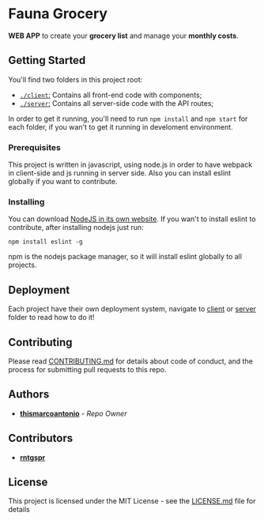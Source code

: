 # Fauna Grocery
**WEB APP** to create your **grocery list** and manage your **monthly costs**.

## Getting Started
You'll find two folders in this project root:
- [`./client`:](./client) Contains all front-end code with components;
- [`./server`:](./server) Contains all server-side code with the API routes;

In order to get it running, you'll need to run `npm install` and `npm start` for each folder, if you wan't to get it running in develoment environment. 

### Prerequisites
This project is written in javascript, using node.js in order to have webpack in client-side and js running in server side. Also you can install eslint globally if you want to contribute.

### Installing
You can download [NodeJS in its own website](https://nodejs.org/en/download/).
If you wan't to install eslint to contribute, after installing nodejs just run:
```
npm install eslint -g
```
npm is the nodejs package manager, so it will install eslint globally to all projects.

## Deployment
Each project have their own deployment system, navigate to [client](./client) or [server](./server) folder to read how to do it!

## Contributing
Please read [CONTRIBUTING.md](./contributing.md) for details about code of conduct, and the process for submitting pull requests to this repo.

## Authors
* [**thismarcoantonio**](https://github.com/thismarcoantonio) - *Repo Owner*

## Contributors
* [**rntgspr**](https://github.com/rntgspr)

## License
This project is licensed under the MIT License - see the [LICENSE.md](LICENSE.md) file for details
